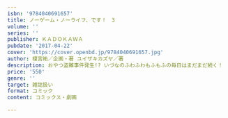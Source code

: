```yaml
---
isbn: '9784040691657'
title: ノーゲーム・ノーライフ、です！　3
volume: ''
series: ''
publisher: ＫＡＤＯＫＡＷＡ
pubdate: '2017-04-22'
cover: 'https://cover.openbd.jp/9784040691657.jpg'
author: 榎宮祐／企画・著 ユイザキカズヤ／著
description: おやつ盗難事件発生!? いづなのふわふわもふもふの毎日はまだまだ続く！
price: '550'
genre: ''
target: 雑誌扱い
format: コミック
content: コミックス・劇画

---
```

